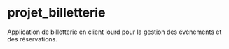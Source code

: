 # projet_billetterie
Application de billetterie en client lourd pour la gestion des événements et des réservations.
